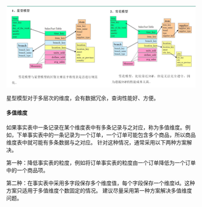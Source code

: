 ![维度表-1715084282245.png](./img/维度表-1715084282245.png)

星型模型对于多层次的维度，会有数据冗余，查询性能好、方便。

#### 多值维度
如果事实表中一条记录在某个维度表中有多条记录与之对应，称为多值维度。例如，下单事实表中的一条记录为一个订单，一个订单可能包含多个商品，所以商品维度表中就可能有多条数据与之对应。
针对这种情况，通常采用以下两种方案解决。

第一种：降低事实表的粒度，例如将订单事实表的粒度由一个订单降低为一个订单中的一个商品项。

第二种：在事实表中采用多字段保存多个维度值，每个字段保存一个维度id。这种方案只适用于多值维度个数固定的情况。
建议尽量采用第一种方案解决多值维度问题。

